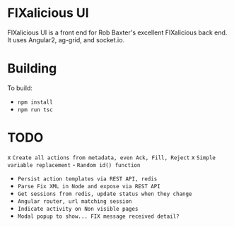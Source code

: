 
FIXalicious UI
==============

FIXalicious UI is a front end for Rob Baxter's excellent FIXalicious back end.
It uses Angular2, ag-grid, and socket.io.

Building
==============

To build:
- `npm install`
- `npm run tsc`

TODO
==============
x `Create all actions from metadata, even Ack, Fill, Reject`
    x `Simple variable replacement` 
    - `Random id() function`
- `Persist action templates via REST API, redis`
- `Parse Fix XML in Node and expose via REST API`
- `Get sessions from redis, update status when they change`
- `Angular router, url matching session`
- `Indicate activity on Non visible pages`
- `Modal popup to show... FIX message received detail?`

